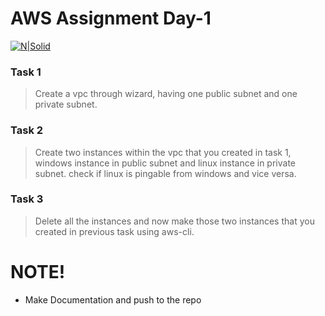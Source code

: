 # AWS Assignment Day-1

[![N|Solid](https://upload.wikimedia.org/wikipedia/commons/thumb/5/5c/AWS_Simple_Icons_AWS_Cloud.svg/100px-AWS_Simple_Icons_AWS_Cloud.svg.png)](https://nodesource.com/products/nsolid)


### Task 1
> Create a vpc through wizard, having one public subnet and one private subnet.
### Task 2
> Create two instances within the vpc that you created in task 1, windows instance in public subnet and linux instance in private subnet. check if linux is pingable from windows and vice versa.
### Task 3
> Delete all the instances and now make those two instances that you created in previous task using aws-cli.

#  NOTE!
  - Make Documentation and push to the repo

